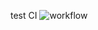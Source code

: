test CI
![workflow](https://github.com/<UserName>/<RepositoryName>/actions/workflows/main.yml/badge.svg)